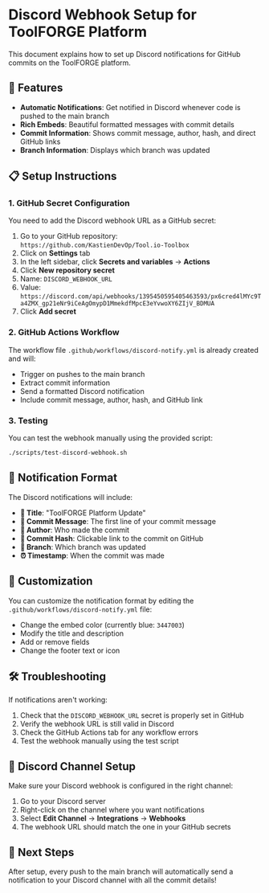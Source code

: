 # Discord Webhook Setup for ToolFORGE Platform

This document explains how to set up Discord notifications for GitHub commits on the ToolFORGE platform.

## 🚀 Features

- **Automatic Notifications**: Get notified in Discord whenever code is pushed to the main branch
- **Rich Embeds**: Beautiful formatted messages with commit details
- **Commit Information**: Shows commit message, author, hash, and direct GitHub links
- **Branch Information**: Displays which branch was updated

## 📋 Setup Instructions

### 1. GitHub Secret Configuration

You need to add the Discord webhook URL as a GitHub secret:

1. Go to your GitHub repository: `https://github.com/KastienDevOp/Tool.io-Toolbox`
2. Click on **Settings** tab
3. In the left sidebar, click **Secrets and variables** → **Actions**
4. Click **New repository secret**
5. Name: `DISCORD_WEBHOOK_URL`
6. Value: `https://discord.com/api/webhooks/1395450595405463593/px6cred4lMYc9Ta4ZMX_gp21eNr9iCeAgOmypD1MmekdfMpcE3eYvwoXY6ZIjV_BDMUA`
7. Click **Add secret**

### 2. GitHub Actions Workflow

The workflow file `.github/workflows/discord-notify.yml` is already created and will:

- Trigger on pushes to the main branch
- Extract commit information
- Send a formatted Discord notification
- Include commit message, author, hash, and GitHub link

### 3. Testing

You can test the webhook manually using the provided script:

```bash
./scripts/test-discord-webhook.sh
```

## 🎨 Notification Format

The Discord notifications will include:

- **🚀 Title**: "ToolFORGE Platform Update"
- **📝 Commit Message**: The first line of your commit message
- **👤 Author**: Who made the commit
- **🔗 Commit Hash**: Clickable link to the commit on GitHub
- **🌿 Branch**: Which branch was updated
- **⏰ Timestamp**: When the commit was made

## 🔧 Customization

You can customize the notification format by editing the `.github/workflows/discord-notify.yml` file:

- Change the embed color (currently blue: `3447003`)
- Modify the title and description
- Add or remove fields
- Change the footer text or icon

## 🛠️ Troubleshooting

If notifications aren't working:

1. Check that the `DISCORD_WEBHOOK_URL` secret is properly set in GitHub
2. Verify the webhook URL is still valid in Discord
3. Check the GitHub Actions tab for any workflow errors
4. Test the webhook manually using the test script

## 📱 Discord Channel Setup

Make sure your Discord webhook is configured in the right channel:

1. Go to your Discord server
2. Right-click on the channel where you want notifications
3. Select **Edit Channel** → **Integrations** → **Webhooks**
4. The webhook URL should match the one in your GitHub secrets

## 🎯 Next Steps

After setup, every push to the main branch will automatically send a notification to your Discord channel with all the commit details!